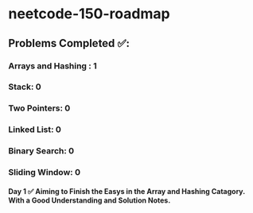 # neetcode-150-roadmap

## Problems Completed ✅:  
  ### Arrays and Hashing : 1
  ### Stack: 0
  ### Two Pointers: 0
  ### Linked List: 0
  ### Binary Search: 0
  ### Sliding Window: 0

#### Day 1 ✅ Aiming to Finish the Easys in the Array and Hashing Catagory. With a Good Understanding and Solution Notes.
